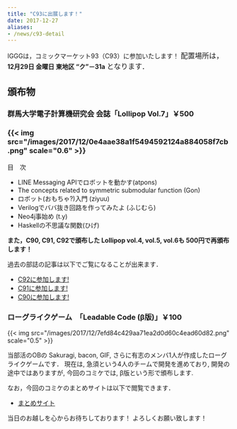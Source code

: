 ```yaml
---
title: "C93に出展します！"
date: 2017-12-27
aliases:
- /news/c93-detail
---
```


IGGGは，コミックマーケット93（C93）に参加いたします！
<span style="font-size: 1rem;">配置場所は，</span> **12月29日 金曜日 東地区 “ク”－31a** <span style="font-size: 1rem;">となります．</span>

## 頒布物

### 群馬大学電子計算機研究会 会誌「Lollipop Vol.7」￥500

### {{< img src="/images/2017/12/0e4aae38a1f5494592124a884058f7cb.png" scale="0.6" >}}

目　次

* LINE Messaging APIでロボットを動かす(atpons)
* The concepts related to symmetric submodular function (Gon)
* ロボット(おもちゃ?)入門 (ziyuu)
* Verilogでババ抜き回路を作ってみたよ (ふじむら)
* Neo4j事始め (t.y)
* Haskellの不思議な関数(ひげ)

**また，C90, C91, C92で頒布した Lollipop vol.4, vol.5, vol.6も 500円で再頒布します！**

過去の部誌の記事は以下でご覧になることが出来ます．

* [C92に参加します!](https://www.iggg.org/news/c92-detail/)
* [C91に参加します!](https://www.iggg.org/news/c91details/)
* [C90に参加します!](https://www.iggg.org/news/c90details/)

### ローグライクゲーム　「Leadable Code (β版)」￥100

{{< img src="/images/2017/12/7efd84c429aa71ea2d0d60c4ead60d82.png" scale="0.5" >}}

当部活のOBの Sakuragi, bacon, GIF, さらに有志のメンバ1人が作成したローグライクゲームです．
現在は, 急須という4人のチームで開発を進めており, 開発の途中ではありますが, 今回のコミケでは, β版という形で頒布します.

なお，今回のコミケのまとめサイトは以下で閲覧できます．

* [まとめサイト](https://www.iggg.org/wiki/?%E3%82%B3%E3%83%9F%E3%83%83%E3%82%AF%E3%83%9E%E3%83%BC%E3%82%B1%E3%83%83%E3%83%8893)

当日のお越しを心からお待ちしております！
よろしくお願い致します！
